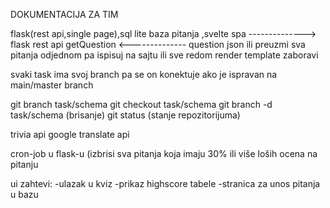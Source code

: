 DOKUMENTACIJA ZA TIM

flask(rest api,single page),sql lite baza pitanja ,svelte spa --------------> flask rest api
								getQuestion
							      <--------------
							       question json
ili preuzmi sva pitanja odjednom pa ispisuj na sajtu ili sve redom
render template zaboravi

svaki task ima svoj branch pa se on konektuje ako je ispravan na main/master branch


git branch task/schema
git checkout task/schema
git branch -d task/schema (brisanje)
git status (stanje repozitorijuma)


trivia api
google translate api

cron-job
 u flask-u (izbrisi sva pitanja koja imaju 30% ili više loših ocena na pitanju

ui zahtevi:
 -ulazak u kviz
 -prikaz highscore tabele
 -stranica za unos pitanja u bazu
